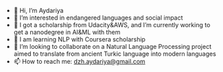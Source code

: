 - 👋 Hi, I’m Aydariya
- 👀 I’m interested in endangered languages and social impact
- 🌱 I got a scholarship from Udacity&AWS, and I’m currently working to get a nanodegree in AI&ML with them
- 🌱 I am learning NLP with Coursera scholarship
- 💞️ I’m looking to collaborate on a Natural Language Processing project aimed to translate from ancient Turkic language into modern languages
- 📫 How to reach me: dzh.aydariya@gmail.com
